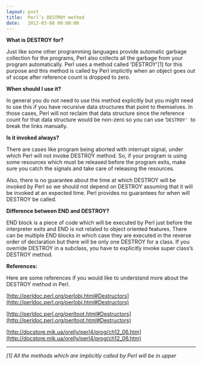 ```yaml
---
layout: post
title:  Perl’s DESTROY method
date:   2012-03-08 00:00:00
---
```

**What is DESTROY for?**

Just like some other programming languages provide automatic garbage collection for the programs, Perl also collects all the garbage from your program automatically. Perl uses a method called ‘DESTROY'\[1\] for this purpose and this method is called by Perl implicitly when an object goes out of scope after reference count is dropped to zero.

**When should I use it?**

In general you do not need to use this method explicitly but you might need to use this if you have recursive data structures that point to themselves. In those cases, Perl will not reclaim that data structure since the reference count for that data structure would be non-zero so you can use ‘`DESTROY' `to break the links manually.

**Is it invoked always?**

There are cases like program being aborted with interrupt signal, under which Perl will not invoke DESTROY method. So, if your program is using some resources which must be released before the program exits, make sure you catch the signals and take care of releasing the resources.

Also, there is no guarantee about the time at which DESTROY will be invoked by Perl so we should not depend on DESTROY assuming that it will be invoked at an expected time. Perl provides no guarantees for when will DESTROY be called.

**Difference between END and DESTROY?**

END block is a piece of code which will be executed by Perl just before the interpreter exits and END is not related to object oriented features. There can be multiple END blocks in which case they are executed in the reverse order of declaration but there will be only one DESTROY for a class. If you override DESTROY in a subclass, you have to explicitly invoke super class’s DESTROY method.

**References:**

Here are some references if you would like to understand more about the DESTROY method in Perl.

[http://perldoc.perl.org/perlobj.html#Destructors](http://perldoc.perl.org/perlobj.html#Destructors)

[http://perldoc.perl.org/perltoot.html#Destructors](http://perldoc.perl.org/perltoot.html#Destructors)

[http://docstore.mik.ua/orelly/perl4/prog/ch12_06.htm](http://docstore.mik.ua/orelly/perl4/prog/ch12_06.htm)

* * *

_\[1\] All the methods which are implicitly called by Perl will be in upper_
